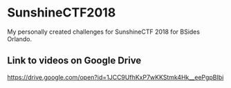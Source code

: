 # SunshineCTF2018
My personally created challenges for SunshineCTF 2018 for BSides Orlando.

## Link to videos on Google Drive

https://drive.google.com/open?id=1JCC9UfhKxP7wKKStmk4Hk__eePgpBIbi
